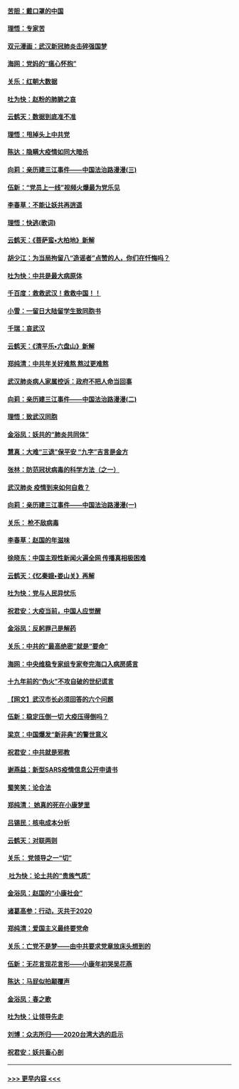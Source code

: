#### [苦胆：戴口罩的中国](../pages/nsc993/n11845576.md?t=02051511) 
#### [理悟：专家苦](../pages/nsc993/n11845564.md?t=02051511) 
#### [双元漫画：武汉新冠肺炎击碎强国梦](../pages/nsc993/n11843320.md?t=02051511) 
#### [海网：党妈的“瘟心怀抱”](../pages/nsc993/n11840740.md?t=02051511) 
#### [关乐：红朝大数据](../pages/nsc993/n11840675.md?t=02051511) 
#### [吐为快：赵粉的肺腑之哀](../pages/nsc993/n11840618.md?t=02051511) 
#### [云鹤天：数据到底准不准](../pages/nsc993/n11840325.md?t=02051511) 
#### [理悟：甩掉头上中共党](../pages/nsc993/n11838826.md?t=02051511) 
#### [陈达：隐瞒大疫情如同大暗杀](../pages/nsc993/n11838771.md?t=02051511) 
#### [向莉：亲历建三江事件——中国法治路漫漫(三)](../pages/nsc993/n11831825.md?t=02051511) 
#### [伍新：“党员上一线”视频火爆最为党乐见](../pages/nsc993/n11838200.md?t=02051511) 
#### [李春草：不能让妖共再逍遥](../pages/nsc993/n11838102.md?t=02051511) 
#### [理悟：快逃(歌词)](../pages/nsc993/n11838083.md?t=02051511) 
#### [云鹤天：《菩萨蛮▪大柏地》新解](../pages/nsc993/n11838059.md?t=02051511) 
#### [胡少江：为当局拘留八“造谣者”点赞的人，你们在忏悔吗？](../pages/nsc993/n11836801.md?t=02051511) 
#### [吐为快：中共是最大病原体](../pages/nsc993/n11836748.md?t=02051511) 
#### [千百度：救救武汉！救救中国！！](../pages/nsc993/n11836145.md?t=02051511) 
#### [小雪：一留日大陆留学生致同胞书](../pages/nsc993/n11834624.md?t=02051511) 
#### [千瑞：哀武汉](../pages/nsc993/n11833647.md?t=02051511) 
#### [云鹤天：《清平乐▪六盘山》新解](../pages/nsc993/n11833611.md?t=02051511) 
#### [郑纯清：中共年关好难熬 熬过更难熬](../pages/nsc993/n11833489.md?t=02051511) 
#### [武汉肺炎病人家属控诉：政府不把人命当回事](../pages/nsc993/n11833205.md?t=02051511) 
#### [向莉：亲历建三江事件——中国法治路漫漫(二)](../pages/nsc993/n11829102.md?t=02051511) 
#### [理悟：致武汉同胞](../pages/nsc993/n11831522.md?t=02051511) 
#### [金浴凤：妖共的“肺炎共同体”](../pages/nsc993/n11829448.md?t=02051511) 
#### [慧真：大难“三退”保平安 “九字”吉言是金方](../pages/nsc993/n11829501.md?t=02051511) 
#### [张林：防范冠状病毒的科学方法（之一）](../pages/nsc993/n11828618.md?t=02051511) 
#### [武汉肺炎 疫情到来如何自救？](../pages/nsc993/n11827632.md?t=02051511) 
#### [向莉：亲历建三江事件——中国法治路漫漫(一)](../pages/nsc993/n11827190.md?t=02051511) 
#### [关乐： 枪不敌病毒](../pages/nsc993/n11826746.md?t=02051511) 
#### [李春草：赵国的年滋味](../pages/nsc993/n11826321.md?t=02051511) 
#### [徐晓东：中国主观性新闻火遍全网 传播真相极困难](../pages/nsc993/n11826508.md?t=02051511) 
#### [云鹤天：《忆秦娥▪娄山关》再解](../pages/nsc993/n11824682.md?t=02051511) 
#### [吐为快：党与人民异忧乐](../pages/nsc993/n11824660.md?t=02051511) 
#### [祝君安：大疫当前，中国人应觉醒](../pages/nsc993/n11821946.md?t=02051511) 
#### [金浴凤：反躬罪己是解药](../pages/nsc993/n11820280.md?t=02051511) 
#### [关乐：中共的“最高绝密”就是“要命”](../pages/nsc993/n11816946.md?t=02051511) 
#### [海网：中央维稳专家组专家夸完海口入病房感言](../pages/nsc993/n11815138.md?t=02051511) 
#### [十九年前的“伪火”不攻自破的世纪谎言](../pages/nsc993/n11813238.md?t=02051511) 
#### [【网文】武汉市长必须回答的六个问题](../pages/nsc993/n11813848.md?t=02051511) 
#### [伍新：稳定压倒一切 大疫压得倒吗？](../pages/nsc993/n11812634.md?t=02051511) 
#### [梁京：中国爆发“新非典”的警世意义](../pages/nsc993/n11812554.md?t=02051511) 
#### [祝君安：中共就是邪教](../pages/nsc993/n11812431.md?t=02051511) 
#### [谢燕益：新型SARS疫情信息公开申请书](../pages/nsc993/n11808840.md?t=02051511) 
#### [蜀笑笑：论合法](../pages/nsc993/n11808064.md?t=02051511) 
#### [郑纯清： 她真的死在小康梦里](../pages/nsc993/n11806623.md?t=02051511) 
#### [吕锡民：核电成本分析](../pages/nsc993/n11806284.md?t=02051511) 
#### [云鹤天：对联两则](../pages/nsc993/n11805957.md?t=02051511) 
#### [关乐： 党领导之一“切”](../pages/nsc993/n11804505.md?t=02051511) 
#### [ 吐为快：论土共的“贵族气质”](../pages/nsc993/n11804490.md?t=02051511) 
#### [金浴凤：赵国的“小康社会”](../pages/nsc993/n11804452.md?t=02051511) 
#### [诸葛高参：行动，灭共于2020](../pages/nsc993/n11804120.md?t=02051511) 
#### [郑纯清：爱国主义最终要党命](../pages/nsc993/n11802197.md?t=02051511) 
#### [关乐：亡党不是梦——由中共要求党章放床头想到的](../pages/nsc993/n11802156.md?t=02051511) 
#### [伍新：无花言现花言形——小康年初哭吴花燕](../pages/nsc993/n11800044.md?t=02051511) 
#### [陈达：马屁似拍颠覆声](../pages/nsc993/n11800010.md?t=02051511) 
#### [金浴凤：春之歌](../pages/nsc993/n11797687.md?t=02051511) 
#### [吐为快：让领导先走](../pages/nsc993/n11797512.md?t=02051511) 
#### [刘博：众志所归——2020台湾大选的启示](../pages/nsc993/n11796878.md?t=02051511) 
#### [祝君安：妖共畜心剖](../pages/nsc993/n11794273.md?t=02051511) 

----
#### [ >>> 更早内容 <<< ](../indexes/nsc993-earlier.md)

